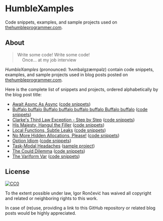 # HumbleXamples
Code snippets, examples, and sample projects used on [thehumbleprogrammer.com](http://www.thehumbleprogrammer.com).

## About
> Write some code! Write some code!<br/>&nbsp;&nbsp;&nbsp;&nbsp;Once... at my job interview

*HumbleXamples* (pronounced: ˈhʌmbəlgzæmpəlz) contain code snippets, examples, and sample projects used in blog posts posted on [thehumbleprogrammer.com](http://www.thehumbleprogrammer.com).

Here is the complete list of snippets and projects, ordered alphabetically by the blog post title:

- [Await Async As Async](http://thehumbleprogrammer.com/await-async-as-async/) ([code snippets](AwaitAsyncAsAsync))
- [Buffalo buffalo Buffalo buffalo buffalo buffalo Buffalo buffalo](http://thehumbleprogrammer.com/buffalo-buffalo-buffalo-buffalo-buffalo-buffalo-buffalo-buffalo/) ([code snippets](BuffaloBuffaloBuffaloBuffaloBuffaloBuffaloBuffaloBuffalo))
- [Clarke's Third Law Exception - Step by Step](http://thehumbleprogrammer.com/clarkes-third-law-exception-step-by-step/) ([code snippets](ClarkesThirdLawExceptionStepByStep))
- [His Majesty, Hangul the Filler](http://thehumbleprogrammer.com/his-majesty-hangul-the-filler/) ([code snippets](HisMajestyHangulTheFiller))
- [Local Functions, Subtle Leaks](http://thehumbleprogrammer.com/local-functions-subtle-leaks/) ([code snippets](LocalFunctionsSubtleLeaks))
- [No More Hidden Allocations, Please!](http://thehumbleprogrammer.com/no-more-hidden-allocations-please/) ([code snippets](NoMoreHiddenAllocationsPlease))
- [Option Idiom](http://thehumbleprogrammer.com/option-idiom/) ([code snippets](OptionIdiom))
- [Task-Modal Headaches](http://thehumbleprogrammer.com/task-modal-headaches/) ([sample project](TaskModalHeadaches))
- [The Could Dilemma](http://thehumbleprogrammer.com/the-could-dilemma/) ([code snippets](TheCouldDilemma))
- [The Variform Var](http://thehumbleprogrammer.com/the-variform-var/) ([code snippets](TheVariformVar))

## License
[![CC0](http://mirrors.creativecommons.org/presskit/buttons/88x31/svg/cc-zero.svg)](http://creativecommons.org/publicdomain/zero/1.0)

To the extent possible under law, Igor Rončević has waived all copyright and related or neighboring rights to this work.

In case of (re)use, providing a link to this GitHub repository or related blog posts would be highly appreciated.